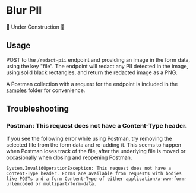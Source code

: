 # Blur PII

🚧 Under Construction 🚧

## Usage

POST to the `/redact-pii` endpoint and providing an image in the form data, using the key "file". The endpoint will redact any PII detected in the image, using solid black rectangles, and return the redacted image as a PNG.

A Postman collection with a request for the endpoint is included in the [samples](/samples) folder for convenience.

## Troubleshooting

### Postman: This request does not have a Content-Type header.

If you see the following error while using Postman, try removing the selected file from the form data and re-adding it. This seems to happen when Postman loses track of the file, after the underlying file is moved or occasionally when closing and reopening Postman.

```
System.InvalidOperationException: This request does not have a Content-Type header. Forms are available from requests with bodies like POSTs and a form Content-Type of either application/x-www-form-urlencoded or multipart/form-data.
```
